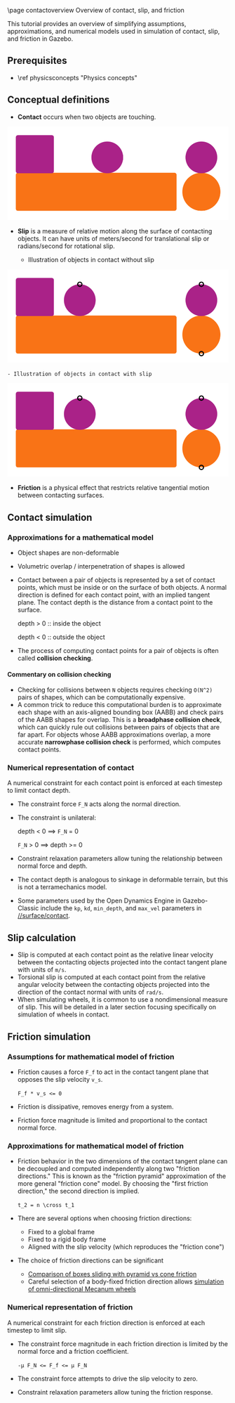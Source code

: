 \page contactoverview Overview of contact, slip, and friction

This tutorial provides an overview of simplifying assumptions, approximations,
and numerical models used in simulation of contact, slip, and friction in
Gazebo.

## Prerequisites

- \ref physicsconcepts "Physics concepts"

## Conceptual definitions

- **Contact** occurs when two objects are touching.

![Illustration of shapes touching: a long box touching a smaller box and a circle, and two circles touching each other.](img/contact_boxes_circles.svg)

- **Slip** is a measure of relative motion along the surface of contacting objects.
  It can have units of meters/second for translational slip or radians/second
  for rotational slip.

    - Illustration of objects in contact without slip

![Illustration of shapes touching without slip: two stationary boxes, a circle rolling on top of a stationary box, and two circles rolling against each other.](img/noslip_boxes_circles.svg)

    - Illustration of objects in contact with slip

![Illustration of shapes touching with slip: a box sliding along the surface of a longer box, a circle sliding and counter-rotating on top of a stationary box, and a circle sninning in place on top of a stationary circle.](img/noslip_boxes_circles.svg)

- **Friction** is a physical effect that restricts relative tangential motion
  between contacting surfaces.

<!-- image of boxes touching, slipping -->

## Contact simulation

### Approximations for a mathematical model

- Object shapes are non-deformable
- Volumetric overlap / interpenetration of shapes is allowed
- Contact between a pair of objects is represented by a set of contact points,
  which must be inside or on the surface of both objects. A normal direction is
  defined for each contact point, with an implied tangent plane. The contact
  depth is the distance from a contact point to the surface.

  depth > 0 :: inside the object

  depth < 0 :: outside the object

- The process of computing contact points for a pair of objects is often called
  **collision checking**.

#### Commentary on collision checking

- Checking for collisions between `N` objects requires checking `O(N^2)` pairs
  of shapes, which can be computationally expensive.
- A common trick to reduce this computational burden is to approximate each
  shape with an axis-aligned bounding box (AABB) and check pairs of the AABB
  shapes for overlap. This is a **broadphase collision check**, which can
  quickly rule out collisions between pairs of objects that are far apart.
  For objects whose AABB approximations overlap, a more accurate **narrowphase
  collision check** is performed, which computes contact points.

### Numerical representation of contact

A numerical constraint for each contact point is enforced at each timestep to
limit contact depth.

- The constraint force `F_N` acts along the normal direction.
- The constraint is unilateral:

  depth < 0 ==> `F_N` = 0

  `F_N` > 0 ==> depth >= 0

- Constraint relaxation parameters allow tuning the relationship between normal
  force and depth.
- The contact depth is analogous to sinkage in deformable terrain, but this is
  not a terramechanics model.
- Some parameters used by the Open Dynamics Engine in Gazebo-Classic include
  the `kp`, `kd`, `min_depth`, and `max_vel` parameters in
  [//surface/contact](http://sdformat.org/spec?ver=1.11&elem=collision#surface_contact).

## Slip calculation

- Slip is computed at each contact point as the relative linear velocity
  between the contacting objects projected into the contact tangent plane
  with units of `m/s`.
- Torsional slip is computed at each contact point from the relative angular
  velocity between the contacting objects projected into the direction of the
  contact normal with units of `rad/s`.
- When simulating wheels, it is common to use a nondimensional measure of slip.
  This will be detailed in a later section focusing specifically on simulation
  of wheels in contact.

## Friction simulation

### Assumptions for mathematical model of friction

- Friction causes a force `F_f` to act in the contact tangent plane that
  opposes the slip velocity `v_s`.

  `F_f * v_s <= 0`

- Friction is dissipative, removes energy from a system.
- Friction force magnitude is limited and proportional to the contact normal
  force.

### Approximations for mathematical model of friction

- Friction behavior in the two dimensions of the contact tangent plane can be
  decoupled and computed independently along two "friction directions."
  This is known as the "friction pyramid" approximation of the more general
  "friction cone" model.
  By choosing the "first friction direction," the second direction is implied.

  `t_2 = n \cross t_1`

- There are several options when choosing friction directions:
    - Fixed to a global frame
    - Fixed to a rigid body frame
    - Aligned with the slip velocity (which reproduces the "friction cone")
- The choice of friction directions can be significant
    - [Comparison of boxes sliding with pyramid vs cone friction](https://classic.gazebosim.org/tutorials?tut=physics_params&cat=physics#Frictionparameters)
    - Careful selection of a body-fixed friction direction allows [simulation
      of omni-directional Mecanum wheels](https://github.com/gazebosim/gz-sim/blob/gz-sim8/examples/worlds/mecanum_drive.sdf)

### Numerical representation of friction

A numerical constraint for each friction direction is enforced at each timestep
to limit slip.

- The constraint force magnitude in each friction direction is limited by the
  normal force and a friction coefficient.

  `-µ F_N <= F_f <= µ F_N`

- The constraint force attempts to drive the slip velocity to zero.
- Constraint relaxation parameters allow tuning the friction response.

<!-- plot showing effect of slip compliance -->
